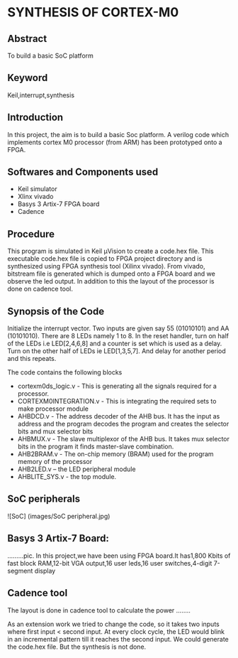 # SYNTHESIS OF CORTEX-M0

## **Abstract**

To build a basic SoC platform

## **Keyword**

Keil,interrupt,synthesis

## **Introduction**

In this project, the aim is to build a basic Soc platform. A verilog code which implements cortex M0 processor (from ARM) has 
been prototyped onto a FPGA. 

## **Softwares and Components used**
-	Keil simulator
-	Xlinx vivado 
-	Basys 3 Artix-7 FPGA board
-	Cadence

## **Procedure**

This program is simulated in Keil μVision to create a code.hex file. This executable code.hex file 
is copied to FPGA project directory and is synthesized using FPGA synthesis tool (Xilinx vivado). From vivado, bitstream file is
generated which is dumped onto a FPGA board and we observe the led output. In addition to this the layout of the processor is 
done on cadence tool.

## **Synopsis of the Code**

Initialize the interrupt vector. Two inputs are given say 55 (01010101) and AA (10101010). There are 8 LEDs namely 1 to 8. In 
the reset handler, turn on half of the LEDs i.e LED[2,4,6,8] and a counter is set which is used as a delay. Turn on the other 
half of LEDs ie LED[1,3,5,7]. And delay for another period and this repeats.

The code contains the following blocks
- cortexm0ds_logic.v - This is generating all the signals required for a processor.
- CORTEXM0INTEGRATION.v - This is integrating the required sets to make processor module
- AHBDCD.v  - The address decoder of the AHB bus. It has the input as address and the program decodes the program and creates the 
selector bits and mux selector bits
- AHBMUX.v  - The slave multiplexor of the AHB bus. It takes mux selector bits in the program it finds master-slave combination.
- AHB2BRAM.v - The on-chip memory (BRAM) used for the program memory of the processor
- AHB2LED.v – the LED peripheral module
- AHBLITE_SYS.v  - the top module.

## **SoC peripherals**
![SoC] (images/SoC peripheral.jpg)

## **Basys 3 Artix-7 Board:**
.........pic.
In this project,we have been using FPGA board.It has1,800 Kbits of fast block RAM,12-bit VGA output,16 user leds,16 user 
switches,4-digit 7-segment display

## **Cadence tool**
The layout is done in cadence tool to calculate the power ……..

As an extension work we tried to change the code, so it takes two inputs where first input < second input. At every clock cycle, 
the LED would blink in an incremental pattern till it reaches the second input. We could generate the code.hex file. But the 
synthesis is not done. 
